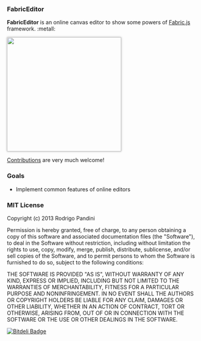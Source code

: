 ### FabricEditor

**FabricEditor** is an online canvas editor to show some powers of [Fabric.js](http://fabricjs.com) framework. :metall:

<a href="http://rodrigopandini.github.io/fabriceditor/" target="_blank"><img src="https://github.com/rodrigopandini/fabriceditor/raw/screenshot.png" style="width:300px;box-shadow:rgba(0,0,0,0.3) 0 0 5px"></a>

[Contributions](https://github.com/rodrigopandini/fabriceditor/) are very much welcome!

### Goals

- Implement common features of online editors

### MIT License

Copyright (c) 2013 Rodrigo Pandini

Permission is hereby granted, free of charge, to any person obtaining a copy of this software and associated documentation files (the "Software"), to deal in the Software without restriction, including without limitation the rights to use, copy, modify, merge, publish, distribute, sublicense, and/or sell copies of the Software, and to permit persons to whom the Software is furnished to do so, subject to the following conditions:

THE SOFTWARE IS PROVIDED "AS IS", WITHOUT WARRANTY OF ANY KIND, EXPRESS OR IMPLIED, INCLUDING BUT NOT LIMITED TO THE WARRANTIES OF MERCHANTABILITY, FITNESS FOR A PARTICULAR PURPOSE AND NONINFRINGEMENT. IN NO EVENT SHALL THE AUTHORS OR COPYRIGHT HOLDERS BE LIABLE FOR ANY CLAIM, DAMAGES OR OTHER LIABILITY, WHETHER IN AN ACTION OF CONTRACT, TORT OR OTHERWISE, ARISING FROM, OUT OF OR IN CONNECTION WITH THE SOFTWARE OR THE USE OR OTHER DEALINGS IN THE SOFTWARE.

[![Bitdeli Badge](https://d2weczhvl823v0.cloudfront.net/rodrigopandini/fabriceditor/trend.png)](https://bitdeli.com/free "Bitdeli Badge")

